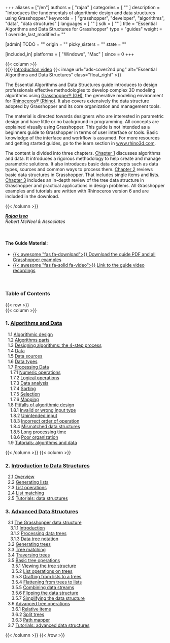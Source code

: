 +++
aliases = ["/en"]
authors = [ "rajaa" ]
categories = [ "" ]
description = "Introduces the fundementals of algorithmic design and data structures using Grasshopper."
keywords = [ "grasshopper", "developer", "algorithms", "data", "data structures" ]
languages = [ "" ]
sdk = [ "" ]
title = "Essential Algorithms and Data Structures for Grasshopper"
type = "guides"
weight = 1
override_last_modified = ""

[admin]
TODO = ""
origin = ""
picky_sisters = ""
state = ""

[included_in]
platforms = [ "Windows", "Mac" ]
since = 0
+++

<div class="row">
<div class="col-12" markdown="1">   

</div>
{{< column >}}  

<br>
{{<awesome "fas fa-solid fa-video">}} <a href="https://vimeo.com/showcase/11456959/video/1030213652" target="_blank"> Introduction video</a>
{{< image url="ads-cover2nd.png" alt="Essential Algorithms and Data Structures" class="float_right" >}}

The Essential Algorithms and Data Structures guide introduces to design professionals effective methodologies to develop complex 3D modeling algorithms using [Grasshopper® (GH)](https://www.grasshopper3d.com), the generative modeling environment for [Rhinoceros® (Rhino)](https://www.rhino3d.com). It also covers extensively the data structure adopted by Grasshopper and its core organization and management tools.

The material is directed towards designers who are interested in parametric design and have little or no background in programming. All concepts are explained visually using Grasshopper. This guide is not intended as a beginners guide to Grasshopper in terms of user interface or tools. Basic knowledge of the interface and workflow is assumed. For more resources and getting started guides, go to the learn section in www.rhino3d.com.

The content is divided into three chapters. [Chapter 1](/guides/grasshopper/gh-algorithms-and-data-structures/algorithms-data/) discusses algorithms and data. It introduces a rigorous methodology to help create and manage parametric solutions. It also introduces basic data concepts such as data types, sources and common ways to process them. [Chapter 2](/guides/grasshopper/gh-algorithms-and-data-structures/data-structures) reviews basic data structures in Grasshopper. That includes single items and lists. [Chapter 3](/guides/grasshopper/gh-algorithms-and-data-structures/advanced-data-structures) includes an in-depth review of the tree data structure in Grasshopper and practical applications in design problems. All Grasshopper examples and tutorials are written with Rhinoceros version 6 and are included in the download.

{{< /column >}}  
</div>  

<div class="row">  
<div class="col-md-12" markdown="1">  

***[Rajaa Issa](https://discourse.mcneel.com/u/rajaa/activity)***  
*Robert McNeel & Associates*

<br>

#### The Guide Material:
* [{{< awesome "fas fa-download">}} ](https://www.rhino3d.com/download/rhino/6.0/essential-algorithms) [Download the guide PDF and all Grasshopper examples](https://www.rhino3d.com/download/rhino/6.0/essential-algorithms)
* [{{< awesome "fas fa-solid fa-video">}}](https://vimeo.com/showcase/11456959) [Link to the guide video recordings](https://vimeo.com/showcase/11456959)

<br>

### Table of Contents  

</div>  
</div>  

{{< row >}}  
{{< column >}}  

### 1. [Algorithms and Data](/guides/grasshopper/gh-algorithms-and-data-structures/algorithms-data/)

   &nbsp;&nbsp;1.1 [Algorithmic design](/guides/grasshopper/gh-algorithms-and-data-structures/algorithms-data/#11-algorithmic-design)  
   &nbsp;&nbsp;1.2 [Algorithms parts](/guides/grasshopper/gh-algorithms-and-data-structures/algorithms-data/#12-algorithms-parts)  
   &nbsp;&nbsp;1.3 [Designing algorithms: the 4-step process](/guides/grasshopper/gh-algorithms-and-data-structures/algorithms-data/#13-designing-algorithms-the-4-step-process)  
   &nbsp;&nbsp;1.4 [Data](/guides/grasshopper/gh-algorithms-and-data-structures/algorithms-data/#14-data)  
   &nbsp;&nbsp;1.5 [Data sources](/guides/grasshopper/gh-algorithms-and-data-structures/algorithms-data/#15-data-sources)  
   &nbsp;&nbsp;1.6 [Data types](/guides/grasshopper/gh-algorithms-and-data-structures/algorithms-data/#16-data-types)  
   &nbsp;&nbsp;1.7 [Processing Data](/guides/grasshopper/gh-algorithms-and-data-structures/algorithms-data/#17-processing-data)  
   &nbsp;&nbsp;&nbsp;&nbsp;1.7.1 [Numeric operations](https://developer.rhino3d.com/guides/grasshopper/gh-algorithms-and-data-structures/algorithms-data/#171-numeric-operations)  
   &nbsp;&nbsp;&nbsp;&nbsp;1.7.2 [Logical operations](https://developer.rhino3d.com/guides/grasshopper/gh-algorithms-and-data-structures/algorithms-data/#172-logical-operations)  
   &nbsp;&nbsp;&nbsp;&nbsp;1.7.3 [Data analysis](https://developer.rhino3d.com/guides/grasshopper/gh-algorithms-and-data-structures/algorithms-data/#173-data-analysis)  
   &nbsp;&nbsp;&nbsp;&nbsp;1.7.4 [Sorting](https://developer.rhino3d.com/guides/grasshopper/gh-algorithms-and-data-structures/algorithms-data/#174-sorting)  
   &nbsp;&nbsp;&nbsp;&nbsp;1.7.5 [Selection](https://developer.rhino3d.com/guides/grasshopper/gh-algorithms-and-data-structures/algorithms-data/#175-selection)  
   &nbsp;&nbsp;&nbsp;&nbsp;1.7.6 [Mapping](https://developer.rhino3d.com/guides/grasshopper/gh-algorithms-and-data-structures/algorithms-data/#176-mapping)  
   &nbsp;&nbsp;1.8 [Pitfalls of algorithmic design](/guides/grasshopper/gh-algorithms-and-data-structures/algorithms-data/#18-pitfalls-of-algorithmic-design)  
   &nbsp;&nbsp;&nbsp;&nbsp;1.8.1 [Invalid or wrong input type](https://developer.rhino3d.com/guides/grasshopper/gh-algorithms-and-data-structures/algorithms-data/#181-invalid-or-wrong-input-type)  
   &nbsp;&nbsp;&nbsp;&nbsp;1.8.2 [Unintended input](https://developer.rhino3d.com/guides/grasshopper/gh-algorithms-and-data-structures/algorithms-data/#182-unintended-input)  
   &nbsp;&nbsp;&nbsp;&nbsp;1.8.3 [Incorrect order of operation](https://developer.rhino3d.com/guides/grasshopper/gh-algorithms-and-data-structures/algorithms-data/#183-incorrect-order-of-operation)  
   &nbsp;&nbsp;&nbsp;&nbsp;1.8.4 [Mismatched data structures](https://developer.rhino3d.com/guides/grasshopper/gh-algorithms-and-data-structures/algorithms-data/#184-mismatched-data-structures)  
   &nbsp;&nbsp;&nbsp;&nbsp;1.8.5 [Long processing time](https://developer.rhino3d.com/guides/grasshopper/gh-algorithms-and-data-structures/algorithms-data/#185-long-processing-time)  
   &nbsp;&nbsp;&nbsp;&nbsp;1.8.6 [Poor organization](https://developer.rhino3d.com/guides/grasshopper/gh-algorithms-and-data-structures/algorithms-data/#186-poor-organization)  
   &nbsp;&nbsp;1.9 [Tutorials: algorithms and data](/guides/grasshopper/gh-algorithms-and-data-structures/algorithms-data/#19-tutorials-algorithms-and-data)   


{{< /column >}}
{{< column >}}

### 2. [Introduction to Data Structures](/guides/grasshopper/gh-algorithms-and-data-structures/data-structures/)

   &nbsp;&nbsp;2.1 [Overview](/guides/grasshopper/gh-algorithms-and-data-structures/data-structures/#21-overview)  
   &nbsp;&nbsp;2.2 [Generating lists](/guides/grasshopper/gh-algorithms-and-data-structures/data-structures/#22-generating-lists)  
   &nbsp;&nbsp;2.3 [List operations](/guides/grasshopper/gh-algorithms-and-data-structures/data-structures/#23-list-operations)  
   &nbsp;&nbsp;2.4 [List matching](/guides/grasshopper/gh-algorithms-and-data-structures/data-structures/#24-list-matching)  
   &nbsp;&nbsp;2.5 [Tutorials: data structures](/guides/grasshopper/gh-algorithms-and-data-structures/data-structures/#25-tutorials-data-structures)  

### 3. [Advanced Data Structures](/guides/grasshopper/gh-algorithms-and-data-structures/advanced-data-structures/)

   &nbsp;&nbsp;3.1 [The Grasshopper data structure](/guides/grasshopper/gh-algorithms-and-data-structures/advanced-data-structures/#31-the-grasshopper-data-structure)  
   &nbsp;&nbsp;&nbsp;&nbsp;3.1.1 [Introduction](https://developer.rhino3d.com/guides/grasshopper/gh-algorithms-and-data-structures/advanced-data-structures/#311-introduction)  
   &nbsp;&nbsp;&nbsp;&nbsp;3.1.2 [Processing data trees](https://developer.rhino3d.com/guides/grasshopper/gh-algorithms-and-data-structures/advanced-data-structures/#312-processing-data-trees)  
   &nbsp;&nbsp;&nbsp;&nbsp;3.1.3 [Data tree notation](https://developer.rhino3d.com/guides/grasshopper/gh-algorithms-and-data-structures/advanced-data-structures/#313-data-tree-notation)  
   &nbsp;&nbsp;3.2 [Generating trees](/guides/grasshopper/gh-algorithms-and-data-structures/advanced-data-structures/#32-generating-trees)  
   &nbsp;&nbsp;3.3 [Tree matching](/guides/grasshopper/gh-algorithms-and-data-structures/advanced-data-structures/#33-tree-matching)  
   &nbsp;&nbsp;3.4 [Traversing trees](/guides/grasshopper/gh-algorithms-and-data-structures/advanced-data-structures/#34-traversing-trees)  
   &nbsp;&nbsp;3.5 [Basic tree operations](/guides/grasshopper/gh-algorithms-and-data-structures/advanced-data-structures/#35-basic-tree-operations)  
   &nbsp;&nbsp;&nbsp;&nbsp; 3.5.1 [Viewing the tree structure](https://developer.rhino3d.com/guides/grasshopper/gh-algorithms-and-data-structures/advanced-data-structures/#351-viewing-the-tree-structure)  
   &nbsp;&nbsp;&nbsp;&nbsp; 3.5.2 [List operations on trees](https://developer.rhino3d.com/guides/grasshopper/gh-algorithms-and-data-structures/advanced-data-structures/#352-list-operations-on-trees)  
   &nbsp;&nbsp;&nbsp;&nbsp; 3.5.3 [Grafting from lists to a trees](https://developer.rhino3d.com/guides/grasshopper/gh-algorithms-and-data-structures/advanced-data-structures/#353-grafting-from-lists-to-a-trees)  
   &nbsp;&nbsp;&nbsp;&nbsp; 3.5.4 [Flattening from trees to lists](https://developer.rhino3d.com/guides/grasshopper/gh-algorithms-and-data-structures/advanced-data-structures/#354-flattening-from-trees-to-lists)  
   &nbsp;&nbsp;&nbsp;&nbsp; 3.5.5 [Combining data streams](https://developer.rhino3d.com/guides/grasshopper/gh-algorithms-and-data-structures/advanced-data-structures/#355-combining-data-streams)  
   &nbsp;&nbsp;&nbsp;&nbsp; 3.5.6 [Flipping the data structure](https://developer.rhino3d.com/guides/grasshopper/gh-algorithms-and-data-structures/advanced-data-structures/#356-flipping-the-data-structure)  
   &nbsp;&nbsp;&nbsp;&nbsp; 3.5.7 [Simplifying the data structure](https://developer.rhino3d.com/guides/grasshopper/gh-algorithms-and-data-structures/advanced-data-structures/#357-simplifying-the-data-structure)  
   &nbsp;&nbsp;3.6 [Advanced tree operations](/guides/grasshopper/gh-algorithms-and-data-structures/advanced-data-structures/#36-advanced-tree-operations)  
   &nbsp;&nbsp;&nbsp;&nbsp; 3.6.1 [Relative items](https://developer.rhino3d.com/guides/grasshopper/gh-algorithms-and-data-structures/advanced-data-structures/#361-relative-items)  
   &nbsp;&nbsp;&nbsp;&nbsp; 3.6.2 [Split trees](https://developer.rhino3d.com/guides/grasshopper/gh-algorithms-and-data-structures/advanced-data-structures/#362-split-trees)  
   &nbsp;&nbsp;&nbsp;&nbsp; 3.6.3 [Path mapper](https://developer.rhino3d.com/guides/grasshopper/gh-algorithms-and-data-structures/advanced-data-structures/#363-path-mapper)  
   &nbsp;&nbsp;3.7 [Tutorials: advanced data structures](/guides/grasshopper/gh-algorithms-and-data-structures/advanced-data-structures/#37-tutorials-advanced-data-structures)  

{{< /column >}}
{{< /row >}}
